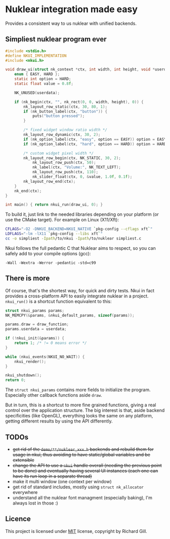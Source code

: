 # Nuklear integration made easy

Provides a consistent way to us nuklear with unified backends.

## Simpliest nuklear program ever

```c
#include <stdio.h>
#define NKUI_IMPLEMENTATION
#include <nkui.h>

void draw_ui(struct nk_context *ctx, int width, int height, void *userdata) {
    enum { EASY, HARD };
    static int option = HARD;
    static float value = 0.8f;

    NK_UNUSED(userdata);

    if (nk_begin(ctx, "", nk_rect(0, 0, width, height), 0)) {
        nk_layout_row_static(ctx, 30, 80, 1);
        if (nk_button_label(ctx, "button")) {
            puts("button pressed");
        }

        /* fixed widget window ratio width */
        nk_layout_row_dynamic(ctx, 30, 2);
        if (nk_option_label(ctx, "easy", option == EASY)) option = EASY;
        if (nk_option_label(ctx, "hard", option == HARD)) option = HARD;

        /* custom widget pixel width */
        nk_layout_row_begin(ctx, NK_STATIC, 30, 2);
            nk_layout_row_push(ctx, 50);
            nk_label(ctx, "Volume:", NK_TEXT_LEFT);
            nk_layout_row_push(ctx, 110);
            nk_slider_float(ctx, 0, &value, 1.0f, 0.1f);
        nk_layout_row_end(ctx);
    }
    nk_end(ctx);
}

int main() { return nkui_run(draw_ui, 0); }
```

To build it, just link to the needed libraries depending on your platform (or use the CMake target).
For example on Linux (X11/Xft):
```sh
CFLAGS="-O2 -DNKUI_BACKEND=NKUI_NATIVE `pkg-config --cflags xft`"
LDFLAGS="-lm -lX11 `pkg-config --libs xft`"
cc -o simpliest -Ipath/to/nkui -Ipath/to/nuklear simpliest.c
```

Nkui follows the full pedantic C that Nuklear aims to respect, so you can safely add to your compile options (gcc):
```
-Wall -Wextra -Werror -pedantic -std=c99
```

## There is more

Of course, that's the shortest way, for quick and dirty tests. Nkui in fact provides a cross-platform API to easily integrate nuklear in a project. `nkui_run()` is a shortcut function equivalent to this:

```c
struct nkui_params params;
NK_MEMCPY(&params, &nkui_default_params, sizeof(params));

params.draw = draw_function;
params.userdata = userdata;

if (!nkui_init(&params)) {
    return 1; /* != 0 means error */
}

while (nkui_events(NKUI_NO_WAIT)) {
    nkui_render();
}

nkui_shutdown();
return 0;
```

The `struct nkui_params` contains more fields to initialize the program. Especially other callback functions aside `draw`.

But in turn, this is a shortcut to more fine grained functions, giving a real control over the application structure. The big interest is that, aside backend specificities (like OpenGL), everything looks the same on any platform, getting different results by using the API differently.

## TODOs

* ~~get rid of the `demo/**/nuklear_xxx.h` backends and rebuild them for usage in nkui, thus avoiding to have static/global variables and be extensible~~
* ~~change the API to use a `nkui` handle overall (needing the previous point to be done) and eventually having several UI instances (each one can have its run loop in a separate thread)~~
* make it multi window (one context per window)
* get rid of standard includes, mostly using `struct nk_allocator` everywhere
* understand all the nuklear font managment (especially baking), I'm always lost in those :)

## Licence

This project is licensed under [MIT](./LICENSE) license, copyright by Richard Gill.
